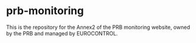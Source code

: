 # prb-monitoring
This is the repository for the Annex2 of the PRB monitoring website, owned by the PRB and managed by EUROCONTROL.
